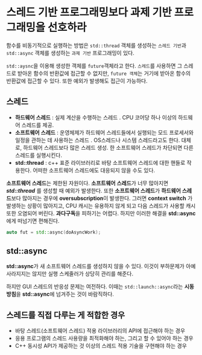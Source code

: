 # 스레드 기반 프로그래밍보다 과제 기반 프로그래밍을 선호하라

함수를 비동기적으로 실행하는 방법은 `std::thread` 객체를 생성하는 `스레드 기반`과 `std::async` 객체를 생성하는 `과제 기반` 프로그래밍이 있다.

`std::aysnc`을 이용해 생성한 객체를  `future`객체라고 한다. `스레드`를 사용하면 그 스레드로 받아온 함수의 반환값에 접근할 수 없지만, `future 객체`는 거기에 받아온 함수의 반환값에 접근할 수 있다. 또한 예외가 발생해도 접근이 가능하다.

## 스레드

- **하드웨어 스레드** : 실제 계산을 수행하는 스레드 . CPU 코어당 하나 이상의 하드웨어 스레드를 제공.
- **소프트웨어 스레드** : 운영체제가 하드웨어 스레드들에서 실행되는 모드 프로세서와 일정을 관하는 데 사용하는 스레드 . OS스레드나 시스템 스레드라고도 한다. 대체로, 하드웨어 스레드보다 많은 스레드 생성. 한 소프트웨어 스레드가 차단되면 다른 스레드를 실행시킨다.
- **std::thread** : c++ 표준 라이브러리로 바탕 소프트웨어 스레드에 대한 핸들로 작용한다. 어떠한 소프트웨어 스레드에도 대응되지 않을 수도 있다.

**소프트웨어 스레드**는 제한된 자원이다. **소프트웨어 스레드**가 너무 많아지면 ***std::thread*** 를 생성할 때 예외가 발생한다. 또한 **소프트웨어 스레드**가 **하드웨어 스레드**보다 많아지는 경우에 **oversubscription**이 발생한다. 그러면 **context switch** 가 발생하는 상황이 많아지고, CPU 캐시는 유용하지 않게 되고 다음 스레드가 사용할 캐시 또한 오염되어 버린다.  **과다구독**을 피하기는 어렵다. 하지만 이러한 해결을 **std::async**에게 떠넘기면 편해진다.

```c++
auto fut = std::async(doAsyncWork);
```



## std::async

**std::async**가 새 소프트웨어 스레드를 생성하지 않을 수 있다. 이것이 부하문제가 아예 사라지지는 않지만 실행 스케줄러가 상당히 관리를 해준다. 

하지만 GUI 스레드의 반응성 문제는 여전하다. 이때는 `std::launch::async`라는 **시동 방침**을 **std::async**에 넘겨주는 것이 바람직하다.



## 스레드를 직접 다루는 게 적합한 경우

- 바탕 스레드(소프트웨어 스레드) 적용 라이브러리의 API에 접근해야 하는 경우
- 응용 프로그램의 스레드 사용량을 최적화해야 하는, 그리고 할 수 있어야 하는 경우
- C++ 동시성 API가 제공하는 것 이상의 스레드 적용 기술을 구현해야 하는 경우